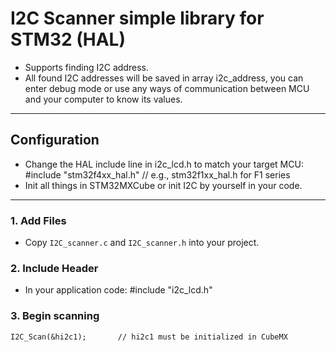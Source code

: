 # I2C Scanner simple library for STM32 (HAL)
- Supports finding I2C address.
- All found I2C addresses will be saved in array i2c_address, you can enter debug mode or use any ways of communication between MCU and your computer to know its values.
---

## Configuration
- Change the HAL include line in i2c_lcd.h to match your target MCU:
	#include "stm32f4xx_hal.h"   // e.g., stm32f1xx_hal.h for F1 series
- Init all things in STM32MXCube or init I2C by yourself in your code. 
---

### 1. Add Files
- Copy `I2C_scanner.c` and `I2C_scanner.h` into your project.

### 2. Include Header
- In your application code:  #include "i2c_lcd.h"

### 3. Begin scanning
	I2C_Scan(&hi2c1); 		// hi2c1 must be initialized in CubeMX

